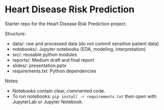 # Heart Disease Risk Prediction

Starter repo for the Heart Disease Risk Prediction project.

Structure:
- data/: raw and processed data (do not commit sensitive patient data)
- notebooks/: Jupyter notebooks (EDA, modeling, interpretation)
- src/: reusable python modules
- reports/: Medium draft and final report
- slides/: presentation.pptx
- requirements.txt: Python dependencies

Notes:
- Notebooks contain clear, commented code.
- To run notebooks: `pip install -r requirements.txt` then open with JupyterLab or Jupyter Notebook.
